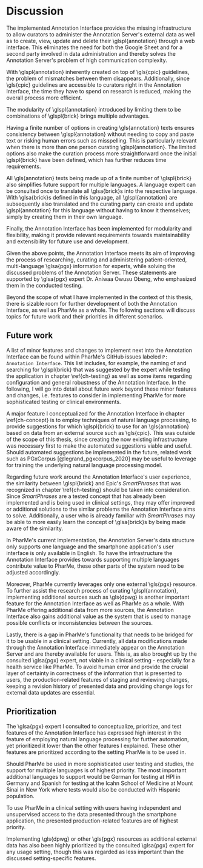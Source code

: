 # Discussion

The implemented Annotation Interface provides the missing infrastructure to
allow curators to administer the Annotation Server's external data as well as to
create, view, update and delete their \glspl{annotation} through a web
interface. This eliminates the need for both the Google Sheet and for a second
party involved in data administration and thereby solves the Annotation Server's
problem of high communication complexity.

With \glspl{annotation} inherently created on top of \gls{cpic} guidelines, the
problem of mismatches between them disappears. Additionally, since \gls{cpic}
guidelines are accessible to curators right in the Annotation Interface, the
time they have to spend on research is reduced, making the overall process more
efficient.

The modularity of \glspl{annotation} introduced by limiting them to be
combinations of \glspl{brick} brings multiple advantages.

Having a finite number of options in creating \gls{annotation} texts ensures
consistency between \glspl{annotation} without needing to copy and paste text or
risking human errors such as misspelling. This is particularly relevant when
there is more than one person curating \glspl{annotation}. The limited options
also make the curation process more straightforward once the initial
\glspl{brick} have been defined, which has further reduces time requirements.

All \gls{annotation} texts being made up of a finite number of \glspl{brick}
also simplifies future support for multiple languages. A language expert can be
consulted once to translate all \glsa{brick}s into the respective language. With
\glsa{brick}s defined in this language, all \glspl{annotation} are subsequently
also translated and the curating party can create and update \glspl{annotation}
for this language without having to know it themselves; simply by creating them
  in their own language.

Finally, the Annotation Interface has been implemented for modularity and
flexibility, making it provide relevant requirements towards maintainability and
extensibility for future use and development.

Given the above points, the Annotation Interface meets its aim of improving the
process of researching, curating and administering patient-oriented,
multi-language \glsa{pgx} information for experts, while solving the discussed
problems of the Annotation Server. These statements are supported by \glsa{pgx}
expert Dr. Aniwaa Owusu Obeng, who emphasized them in the conducted testing.

Beyond the scope of what I have implemented in the context of this thesis, there
is sizable room for further development of both the Annotation Interface, as
well as PharMe as a whole. The following sections will discuss topics for future
work and their priorities in different scenarios.

## Future work

A list of minor features and changes to implement next into the Annotation
Interface can be found within PharMe's GitHub issues labeled `P: Annotation
Interface`. This list includes, for example, the naming of and searching for
\glspl{brick} that was suggested by the expert while testing the application in
chapter \ref{ch-testing} as well as some items regarding configuration and
general robustness of the Annotation Interface. In the following, I will go into
detail about future work beyond these minor features and changes, i.e. features
to consider in implementing PharMe for more sophisticated testing or clinical
environments.

A major feature I conceptualized for the Annotation Interface in chapter
\ref{ch-concept} is to employ techniques of natural language processing, to
provide suggestions for which \glspl{brick} to use for an \gls{annotation} based
on data from an external source such as \gls{cpic}. This was outside of the
scope of this thesis, since creating the now existing infrastructure was
necessary first to make the automated suggestions viable and useful. Should
automated suggestions be implemented in the future, related work such as
PGxCorpus [@legrand_pgxcorpus_2020] may be useful to leverage for training the
underlying natural language processing model.

Regarding future work around the Annotation Interface's user experience, the
similarity between \glspl{brick} and Epic's *SmartPhrases* that was recognized
in chapter \ref{ch-testing} should be taken into consideration. Since
*SmartPhrases* are a tested concept that has already been implemented and is
being used in clinical settings, they may offer improved or additional solutions
to the similar problems the Annotation Interface aims to solve. Additionally, a
user who is already familiar with *SmartPhrases* may be able to more easily
learn the concept of \glsa{brick}s by being made aware of the similarity.

In PharMe's current implementation, the Annotation Server's data structure only
supports one language and the smartphone application's user interface is only
available in English. To have the infrastructure the Annotation Interface
provides towards supporting multiple languages contribute value to PharMe, these
other parts of the system need to be adjusted accordingly.

Moreover, PharMe currently leverages only one external \gls{pgx} resource. To
further assist the research process of curating \glspl{annotation}, implementing
additional sources such as \gls{dpwg} is another important feature for the
Annotation Interface as well as PharMe as a whole. With PharMe offering
additional data from more sources, the Annotation Interface also gains
additional value as the system that is used to manage possible conflicts or
inconsistencies between the sources.

Lastly, there is a gap in PharMe's functionality that needs to be bridged for it
to be usable in a clinical setting. Currently, all data modifications made
through the Annotation Interface immediately appear on the Annotation Server and
are thereby available for users. This is, as also brought up by the consulted
\glsa{pgx} expert, not viable in a clinical setting - especially for a health
service like PharMe. To avoid human error and provide the crucial layer of
certainty in correctness of the information that is presented to users, the
production-related features of staging and reviewing changes, keeping a revision
history of presented data and providing change logs for external data updates
are essential.

## Prioritization

The \glsa{pgx} expert I consulted to conceptualize, prioritize, and test
features of the Annotation Interface has expressed high interest in the feature
of employing natural language processing for further automation, yet prioritized
it lower than the other features I explained. These other features are
prioritized according to the setting PharMe is to be used in.

Should PharMe be used in more sophisticated user testing and studies, the
support for multiple languages is of highest priority. The most important
additional languages to support would be German for testing at HPI in Germany
and Spanish for testing at the Icahn School of Medicine at Mount Sinai in New
York where tests would also be conducted with Hispanic population.

To use PharMe in a clinical setting with users having independent and
unsupervised access to the data presented through the smartphone application,
the presented production-related features are of highest priority.

Implementing \gls{dpwg} or other \gls{pgx} resources as additional external data
has also been highly prioritized by the consulted \glsa{pgx} expert for any
usage setting, though this was regarded as less important than the discussed
setting-specific features.
